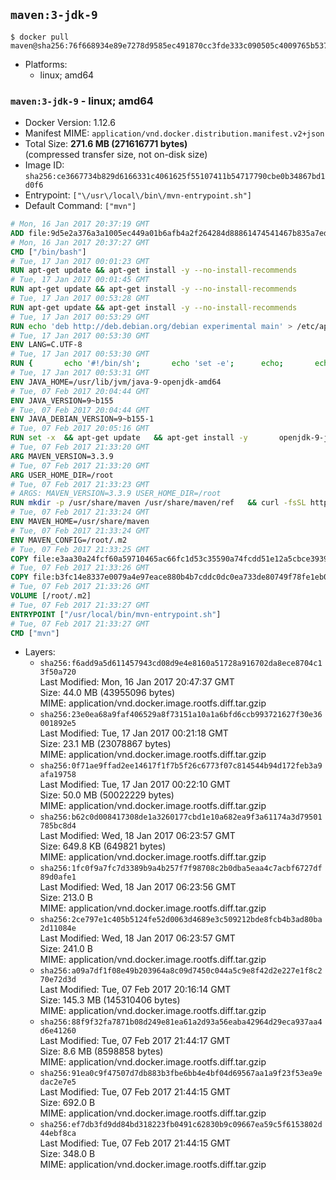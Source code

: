 ## `maven:3-jdk-9`

```console
$ docker pull maven@sha256:76f668934e89e7278d9585ec491870cc3fde333c090505c4009765b537190e4f
```

-	Platforms:
	-	linux; amd64

### `maven:3-jdk-9` - linux; amd64

-	Docker Version: 1.12.6
-	Manifest MIME: `application/vnd.docker.distribution.manifest.v2+json`
-	Total Size: **271.6 MB (271616771 bytes)**  
	(compressed transfer size, not on-disk size)
-	Image ID: `sha256:ce3667734b829d6166331c4061625f55107411b54717790cbe0b34867bd1d0f6`
-	Entrypoint: `["\/usr\/local\/bin\/mvn-entrypoint.sh"]`
-	Default Command: `["mvn"]`

```dockerfile
# Mon, 16 Jan 2017 20:37:19 GMT
ADD file:9d5e2a376a3a1005ec449a01b6afb4a2f264284d88861474541467b835a7edfc in / 
# Mon, 16 Jan 2017 20:37:27 GMT
CMD ["/bin/bash"]
# Tue, 17 Jan 2017 00:01:23 GMT
RUN apt-get update && apt-get install -y --no-install-recommends 		ca-certificates 		curl 		wget 	&& rm -rf /var/lib/apt/lists/*
# Tue, 17 Jan 2017 00:01:45 GMT
RUN apt-get update && apt-get install -y --no-install-recommends 		bzr 		git 		mercurial 		openssh-client 		subversion 				procps 	&& rm -rf /var/lib/apt/lists/*
# Tue, 17 Jan 2017 00:53:28 GMT
RUN apt-get update && apt-get install -y --no-install-recommends 		bzip2 		unzip 		xz-utils 	&& rm -rf /var/lib/apt/lists/*
# Tue, 17 Jan 2017 00:53:29 GMT
RUN echo 'deb http://deb.debian.org/debian experimental main' > /etc/apt/sources.list.d/experimental.list
# Tue, 17 Jan 2017 00:53:30 GMT
ENV LANG=C.UTF-8
# Tue, 17 Jan 2017 00:53:30 GMT
RUN { 		echo '#!/bin/sh'; 		echo 'set -e'; 		echo; 		echo 'dirname "$(dirname "$(readlink -f "$(which javac || which java)")")"'; 	} > /usr/local/bin/docker-java-home 	&& chmod +x /usr/local/bin/docker-java-home
# Tue, 17 Jan 2017 00:53:31 GMT
ENV JAVA_HOME=/usr/lib/jvm/java-9-openjdk-amd64
# Tue, 07 Feb 2017 20:04:44 GMT
ENV JAVA_VERSION=9~b155
# Tue, 07 Feb 2017 20:04:44 GMT
ENV JAVA_DEBIAN_VERSION=9~b155-1
# Tue, 07 Feb 2017 20:05:16 GMT
RUN set -x 	&& apt-get update 	&& apt-get install -y 		openjdk-9-jdk-headless="$JAVA_DEBIAN_VERSION" 	&& rm -rf /var/lib/apt/lists/* 	&& [ "$JAVA_HOME" = "$(docker-java-home)" ]
# Tue, 07 Feb 2017 21:33:20 GMT
ARG MAVEN_VERSION=3.3.9
# Tue, 07 Feb 2017 21:33:20 GMT
ARG USER_HOME_DIR=/root
# Tue, 07 Feb 2017 21:33:23 GMT
# ARGS: MAVEN_VERSION=3.3.9 USER_HOME_DIR=/root
RUN mkdir -p /usr/share/maven /usr/share/maven/ref   && curl -fsSL http://apache.osuosl.org/maven/maven-3/$MAVEN_VERSION/binaries/apache-maven-$MAVEN_VERSION-bin.tar.gz     | tar -xzC /usr/share/maven --strip-components=1   && ln -s /usr/share/maven/bin/mvn /usr/bin/mvn
# Tue, 07 Feb 2017 21:33:24 GMT
ENV MAVEN_HOME=/usr/share/maven
# Tue, 07 Feb 2017 21:33:24 GMT
ENV MAVEN_CONFIG=/root/.m2
# Tue, 07 Feb 2017 21:33:25 GMT
COPY file:e3aa30a24fcf60a59710465ac66fc1d53c35590a74fcdd51e12a5cbce393904b in /usr/local/bin/mvn-entrypoint.sh 
# Tue, 07 Feb 2017 21:33:26 GMT
COPY file:b3fc14e8337e0079a4e97eace880b4b7cddc0dc0ea733de80749f78fe1eb089a in /usr/share/maven/ref/ 
# Tue, 07 Feb 2017 21:33:26 GMT
VOLUME [/root/.m2]
# Tue, 07 Feb 2017 21:33:27 GMT
ENTRYPOINT ["/usr/local/bin/mvn-entrypoint.sh"]
# Tue, 07 Feb 2017 21:33:27 GMT
CMD ["mvn"]
```

-	Layers:
	-	`sha256:f6add9a5d611457943cd08d9e4e8160a51728a916702da8ece8704c13f50a720`  
		Last Modified: Mon, 16 Jan 2017 20:47:37 GMT  
		Size: 44.0 MB (43955096 bytes)  
		MIME: application/vnd.docker.image.rootfs.diff.tar.gzip
	-	`sha256:23e0ea68a9faf406529a8f73151a10a1a6bfd6ccb993721627f30e36001892e5`  
		Last Modified: Tue, 17 Jan 2017 00:21:18 GMT  
		Size: 23.1 MB (23078867 bytes)  
		MIME: application/vnd.docker.image.rootfs.diff.tar.gzip
	-	`sha256:0f71ae9ffad2ee14617f1f7b5f26c6773f07c814544b94d172feb3a9afa19758`  
		Last Modified: Tue, 17 Jan 2017 00:22:10 GMT  
		Size: 50.0 MB (50022229 bytes)  
		MIME: application/vnd.docker.image.rootfs.diff.tar.gzip
	-	`sha256:b62c0d008417308de1a3260177cbd1e10a682ea9f3a61174a3d79501785bc8d4`  
		Last Modified: Wed, 18 Jan 2017 06:23:57 GMT  
		Size: 649.8 KB (649821 bytes)  
		MIME: application/vnd.docker.image.rootfs.diff.tar.gzip
	-	`sha256:1fc0f9a7fc7d3389b9a4b257f7f98708c2b0dba5eaa4c7acbf6727df89d0afe1`  
		Last Modified: Wed, 18 Jan 2017 06:23:56 GMT  
		Size: 213.0 B  
		MIME: application/vnd.docker.image.rootfs.diff.tar.gzip
	-	`sha256:2ce797e1c405b5124fe52d0063d4689e3c509212bde8fcb4b3ad80ba2d11084e`  
		Last Modified: Wed, 18 Jan 2017 06:23:57 GMT  
		Size: 241.0 B  
		MIME: application/vnd.docker.image.rootfs.diff.tar.gzip
	-	`sha256:a09a7df1f08e49b203964a8c09d7450c044a5c9e8f42d2e227e1f8c270e72d3d`  
		Last Modified: Tue, 07 Feb 2017 20:16:14 GMT  
		Size: 145.3 MB (145310406 bytes)  
		MIME: application/vnd.docker.image.rootfs.diff.tar.gzip
	-	`sha256:88f9f32fa7871b08d249e81ea61a2d93a56eaba42964d29eca937aa4d6e41260`  
		Last Modified: Tue, 07 Feb 2017 21:44:17 GMT  
		Size: 8.6 MB (8598858 bytes)  
		MIME: application/vnd.docker.image.rootfs.diff.tar.gzip
	-	`sha256:91ea0c9f47507d7db883b3fbe6bb4e4bf04d69567aa1a9f23f53ea9edac2e7e5`  
		Last Modified: Tue, 07 Feb 2017 21:44:15 GMT  
		Size: 692.0 B  
		MIME: application/vnd.docker.image.rootfs.diff.tar.gzip
	-	`sha256:ef7db3fd9dd84bd318223fb0491c62830b9c09667ea59c5f6153802d44ebf8ca`  
		Last Modified: Tue, 07 Feb 2017 21:44:15 GMT  
		Size: 348.0 B  
		MIME: application/vnd.docker.image.rootfs.diff.tar.gzip

